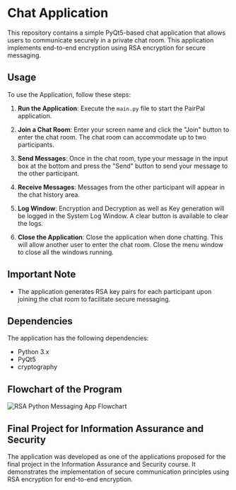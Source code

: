 # Chat Application

This repository contains a simple PyQt5-based chat application that allows users to communicate securely in a private chat room. This application implements end-to-end encryption using RSA encryption for secure messaging.


## Usage

To use the Application, follow these steps:

1. **Run the Application**: Execute the `main.py` file to start the PairPal application.
   
2. **Join a Chat Room**: Enter your screen name and click the "Join" button to enter the chat room. The chat room can accommodate up to two participants.

3. **Send Messages**: Once in the chat room, type your message in the input box at the bottom and press the "Send" button to send your message to the other participant.

4. **Receive Messages**: Messages from the other participant will appear in the chat history area.

5. **Log Window**: Encryption and Decryption as well as Key generation will be logged in the System Log Window. A clear button is available to clear the logs.

6. **Close the Application**: Close the application when done chatting. This will allow another user to enter the chat room. Close the menu window to close all the windows running.


## Important Note

- The application generates RSA key pairs for each participant upon joining the chat room to facilitate secure messaging.

## Dependencies

The application has the following dependencies:

- Python 3.x
- PyQt5
- cryptography

## Flowchart of the Program
![RSA Python Messaging App Flowchart](https://github.com/sehae/RSA-Python-Messaging-App/assets/106131457/b7e35540-05f7-40f6-9c29-54d9863c85ad)

## Final Project for Information Assurance and Security

The application was developed as one of the applications proposed for the final project in the Information Assurance and Security course. It demonstrates the implementation of secure communication principles using RSA encryption for end-to-end encryption.
